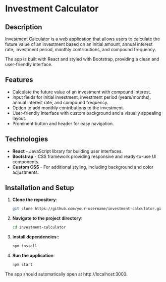 # Investment Calculator

## Description
Investment Calculator is a web application that allows users to calculate the future value of an investment based on an initial amount, annual interest rate, investment period, monthly contributions, and compound frequency.

The app is built with React and styled with Bootstrap, providing a clean and user-friendly interface.

## Features
- Calculate the future value of an investment with compound interest.
- Input fields for initial investment, investment period (years/months), annual interest rate, and compound frequency.
- Option to add monthly contributions to the investment.
- User-friendly interface with custom background and a visually appealing layout.
- Prominent button and header for easy navigation.

## Technologies
- **React** - JavaScript library for building user interfaces.
- **Bootstrap** - CSS framework providing responsive and ready-to-use UI components.
- **Custom CSS** - For additional styling, including background and color adjustments.

## Installation and Setup

1. **Clone the repository**:
   ```bash
   git clone https://github.com/your-username/investment-calculator.git

2. **Navigate to the project directory**:
   ```bash
   cd investment-calculator

3. **Install dependencies:**:
   ```bash
   npm install

4. **Run the application**:
   ```bash
   npm start


The app should automatically open at http://localhost:3000.






